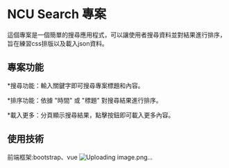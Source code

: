 # NCU Search 專案
這個專案是一個簡單的搜尋應用程式，可以讓使用者搜尋資料並對結果進行排序，旨在練習css排版以及載入json資料。

## 專案功能
*搜尋功能：輸入關鍵字即可搜尋專案標題和內容。

*排序功能：依據 "時間" 或 "標題" 對搜尋結果進行排序。

*載入更多：分頁顯示搜尋結果，點擊按鈕即可載入更多內容。

## 使用技術
前端框架:bootstrap、vue
![Uploading image.png…]()
